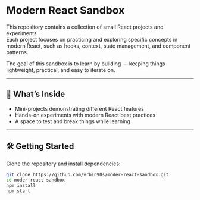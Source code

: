# Modern React Sandbox  

This repository contains a collection of small React projects and experiments.  
Each project focuses on practicing and exploring specific concepts in modern React, such as hooks, context, state management, and component patterns.  

The goal of this sandbox is to learn by building — keeping things lightweight, practical, and easy to iterate on.  

---

## 🚀 What’s Inside
- Mini-projects demonstrating different React features  
- Hands-on experiments with modern React best practices  
- A space to test and break things while learning  

---

## 🛠️ Getting Started
Clone the repository and install dependencies:  

```bash
git clone https://github.com/vrbin90s/moder-react-sandbox.git
cd moder-react-sandbox
npm install
npm start